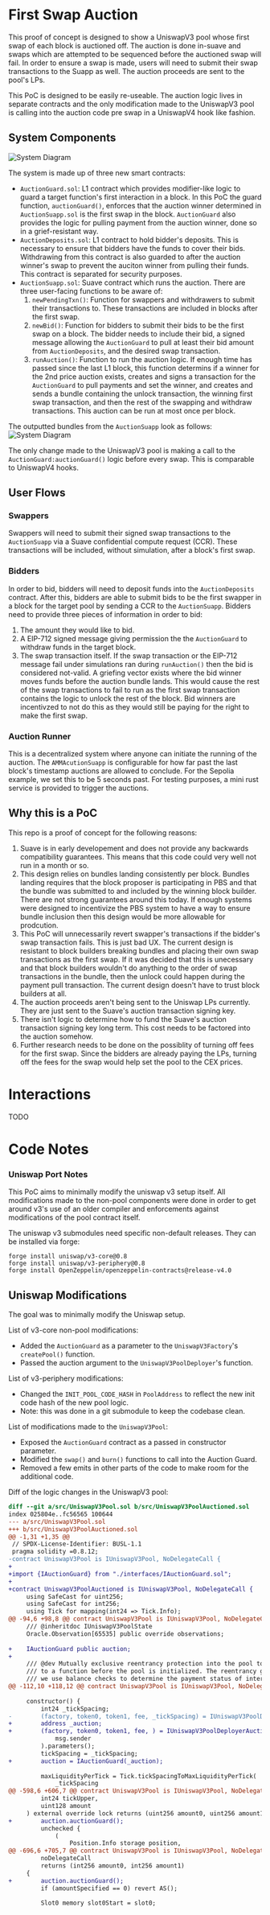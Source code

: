 # First Swap Auction
This proof of concept is designed to show a UniswapV3 pool whose first swap of each block is auctioned off. The auction is done in-suave and swaps which are attempted to be sequenced before the auctioned swap will fail. In order to ensure a swap is made, users will need to submit their swap transactions to the Suapp as well. The auction proceeds are sent to the pool's LPs. 

This PoC is designed to be easily re-useable. The auction logic lives in separate contracts and the only modification made to the UniswapV3 pool is calling into the auction code pre swap in a UniswapV4 hook like fashion.

## System Components

![System Diagram](./assets/system_diagram.png?raw=true "System Diagram")

The system is made up of three new smart contracts:
- `AuctionGuard.sol`: L1 contract which provides modifier-like logic to guard a target function's first interaction in a block. In this PoC the guard function, `auctionGuard()`, enforces that the auction winner determined in `AuctionSuapp.sol` is the first swap in the block. `AuctionGuard` also provides the logic for pulling payment from the auction winner, done so in a grief-resistant way.
- `AuctionDeposits.sol`: L1 contract to hold bidder's deposits. This is necessary to ensure that bidders have the funds to cover their bids. Withdrawing from this contract is also guarded to after the auction winner's swap to prevent the auciton winner from pulling their funds. This contract is separated for security purposes. 
- `AuctionSuapp.sol`: Suave contract which runs the auction. There are three user-facing functions to be aware of:
    1. `newPendingTxn()`: Function for swappers and withdrawers to submit their transactions to. These transactions are included in blocks after the first swap.
    2. `newBid()`: Function for bidders to submit their bids to be the first swap on a block. The bidder needs to include their bid, a signed message allowing the `AuctionGuard` to pull at least their bid amount from `AuctionDeposits`, and the desired swap transaction. 
    3. `runAuction()`: Function to run the auction logic. If enough time has passed since the last L1 block, this function determins if a winner for the 2nd price auction exists, creates and signs a transaction for the `AuctionGuard` to pull payments and set the winner, and creates and sends a bundle containing the unlock transaction, the winning first swap transaction, and then the rest of the swapping and withdraw transactions. This auction can be run at most once per block. 

The outputted bundles from the `AuctionSuapp` look as follows:
![System Diagram](./assets/bundle.png?raw=true "System Diagram")

The only change made to the UniswapV3 pool is making a call to the `AuctionGuard:auctionGuard()` logic before every swap. This is comparable to UniswapV4 hooks. 



## User Flows

### Swappers
Swappers will need to submit their signed swap transactions to the `AuctionSuapp` via a Suave confidential compute request (CCR). These transactions will be included, without simulation, after a block's first swap.

### Bidders
In order to bid, bidders will need to deposit funds into the `AuctionDeposits` contract. After this, bidders are able to submit bids to be the first swapper in a block for the target pool by sending a CCR to the `AuctionSuapp`. Bidders need to provide three pieces of information in order to bid:
1. The amount they would like to bid.
2. A EIP-712 signed message giving permission the the `AuctionGuard` to withdraw funds in the target block.
3. The swap transaction itself.
If the swap transaction or the EIP-712 message fail under simulations ran during `runAuction()` then the bid is considered not-valid. A griefing vector exists where the bid winner moves funds before the auction bundle lands. This would cause the rest of the swap transactions to fail to run as the first swap transaction contains the logic to unlock the rest of the block. Bid winners are incentivzed to not do this as they would still be paying for the right to make the first swap. 

### Auction Runner
This is a decentralized system where anyone can initiate the running of the auction. The `AMMAcutionSuapp` is configurable for how far past the last block's timestamp auctions are allowed to conclude. For the Sepolia example, we set this to be 5 seconds past. For testing purposes, a mini rust service is provided to trigger the auctions.

## Why this is a PoC
This repo is a proof of concept for the following reasons:
1. Suave is in early developement and does not provide any backwards compatibility guarantees. This means that this code could very well not run in a month or so.
2. This design relies on bundles landing consistently per block. Bundles landing requires that the block proposer is participating in PBS and that the bundle was submitted to and included by the winning block builder. There are not strong guarantees around this today. If enough systems were designed to incentivize the PBS system to have a way to ensure bundle inclusion then this design would be more allowable for prodcution.
3. This PoC will unnecessarily revert swapper's transactions if the bidder's swap transaction fails. This is just bad UX. The current design is resistant to block builders breaking bundles and placing their own swap transactions as the first swap. If it was decided that this is unecessary and that block builders wouldn't do anything to the order of swap transactions in the bundle, then the unlock could happen during the payment pull transaction. The current design doesn't have to trust block builders at all.
4. The auction proceeds aren't being sent to the Uniswap LPs currently. They are just sent to the Suave's auction transaction signing key.
5. There isn't logic to determine how to fund the Suave's auction transaction signing key long term. This cost needs to be factored into the auction somehow.
6. Further research needs to be done on the possiblity of turning off fees for the first swap. Since the bidders are already paying the LPs, turning off the fees for the swap would help set the pool to the CEX prices.

# Interactions

TODO

# Code Notes

### Uniswap Port Notes

This PoC aims to minimally modify the uniswap v3 setup itself. All modifications made to the non-pool components were done in order to get around v3's use of an older compiler and enforcements against modifications of the pool contract itself. 

The uniswap v3 submodules need specific non-default releases. They can be installed via forge:
```
forge install uniswap/v3-core@0.8
forge install uniswap/v3-periphery@0.8
forge install OpenZeppelin/openzeppelin-contracts@release-v4.0
```

## Uniswap Modifications
The goal was to minimally modify the Uniswap setup. 

List of v3-core non-pool modifications:
- Added the `AuctionGuard` as a parameter to the `UniswapV3Factory`'s `createPool()` function.
- Passed the auction argument to the `UniswapV3PoolDeployer`'s function.

List of v3-periphery modifications:
- Changed the `INIT_POOL_CODE_HASH` in `PoolAddress` to reflect the new init code hash of the new pool logic.
- Note: this was done in a git submodule to keep the codebase clean.

List of modifications made to the `UniswapV3Pool`:
- Exposed the `AuctionGuard` contract as a passed in constructor parameter.
- Modified the `swap()` and `burn()` functions to call into the Auction Guard.
- Removed a few emits in other parts of the code to make room for the additional code.

Diff of the logic changes in the UniswapV3 pool:
```diff
diff --git a/src/UniswapV3Pool.sol b/src/UniswapV3PoolAuctioned.sol
index 025804e..fc56565 100644
--- a/src/UniswapV3Pool.sol
+++ b/src/UniswapV3PoolAuctioned.sol
@@ -1,31 +1,35 @@
 // SPDX-License-Identifier: BUSL-1.1
 pragma solidity =0.8.12;
-contract UniswapV3Pool is IUniswapV3Pool, NoDelegateCall {
+
+import {IAuctionGuard} from "./interfaces/IAuctionGuard.sol";
+
+contract UniswapV3PoolAuctioned is IUniswapV3Pool, NoDelegateCall {
     using SafeCast for uint256;
     using SafeCast for int256;
     using Tick for mapping(int24 => Tick.Info);
@@ -94,6 +98,8 @@ contract UniswapV3Pool is IUniswapV3Pool, NoDelegateCall {
     /// @inheritdoc IUniswapV3PoolState
     Oracle.Observation[65535] public override observations;
 
+    IAuctionGuard public auction;
+
     /// @dev Mutually exclusive reentrancy protection into the pool to/from a method. This method also prevents entrance
     /// to a function before the pool is initialized. The reentrancy guard is required throughout the contract because
     /// we use balance checks to determine the payment status of interactions such as mint, swap and flash.
@@ -112,10 +118,12 @@ contract UniswapV3Pool is IUniswapV3Pool, NoDelegateCall {
 
     constructor() {
         int24 _tickSpacing;
-        (factory, token0, token1, fee, _tickSpacing) = IUniswapV3PoolDeployer(
+        address _auction;
+        (factory, token0, token1, fee, ) = IUniswapV3PoolDeployerAuctioned(
             msg.sender
         ).parameters();
         tickSpacing = _tickSpacing;
+        auction = IAuctionGuard(_auction);
 
         maxLiquidityPerTick = Tick.tickSpacingToMaxLiquidityPerTick(
             _tickSpacing
@@ -598,6 +606,7 @@ contract UniswapV3Pool is IUniswapV3Pool, NoDelegateCall {
         int24 tickUpper,
         uint128 amount
     ) external override lock returns (uint256 amount0, uint256 amount1) {
+        auction.auctionGuard();
         unchecked {
             (
                 Position.Info storage position,
@@ -696,6 +705,7 @@ contract UniswapV3Pool is IUniswapV3Pool, NoDelegateCall {
         noDelegateCall
         returns (int256 amount0, int256 amount1)
     {
+        auction.auctionGuard();
         if (amountSpecified == 0) revert AS();
 
         Slot0 memory slot0Start = slot0;

```
